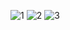 ![1](https://github.com/user-attachments/assets/d1ca4e39-349a-4996-aea4-9b24d6b47311)
![2](https://github.com/user-attachments/assets/52267352-3129-4941-a38f-1d418fee952a)
![3](https://github.com/user-attachments/assets/218fd983-1e12-42c7-9450-66b0b5c35e11)

